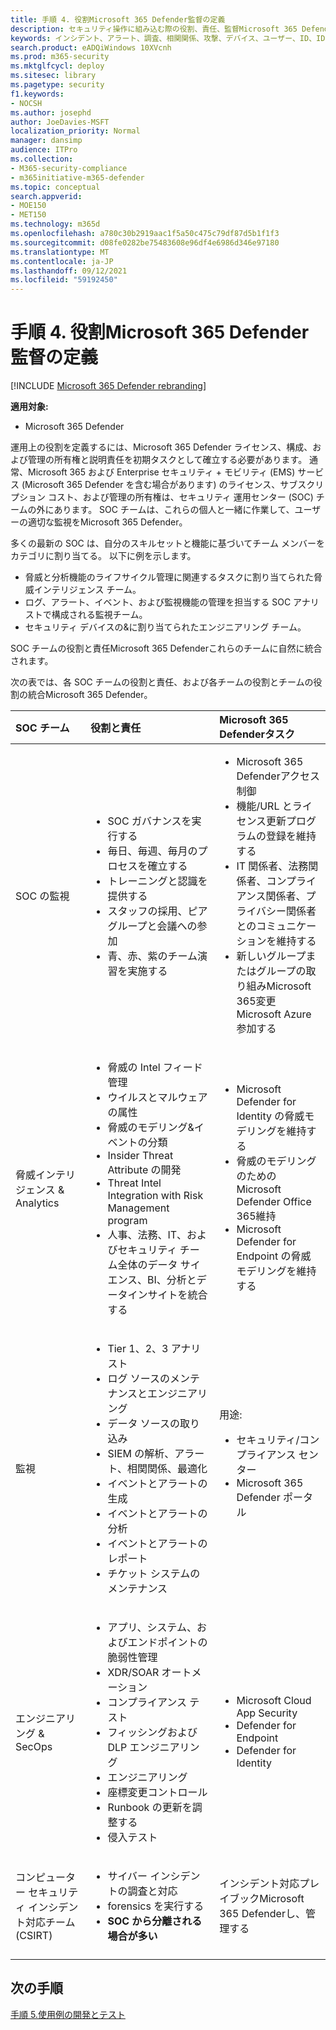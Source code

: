 ```yaml
---
title: 手順 4. 役割Microsoft 365 Defender監督の定義
description: セキュリティ操作に組み込む際の役割、責任、監督Microsoft 365 Defender基本。
keywords: インシデント、アラート、調査、相関関係、攻撃、デバイス、ユーザー、ID、ID、メールボックス、メール、365、microsoft、Microsoft 365、インシデント対応、サイバー攻撃、secops、セキュリティ操作、soc
search.product: eADQiWindows 10XVcnh
ms.prod: m365-security
ms.mktglfcycl: deploy
ms.sitesec: library
ms.pagetype: security
f1.keywords:
- NOCSH
ms.author: josephd
author: JoeDavies-MSFT
localization_priority: Normal
manager: dansimp
audience: ITPro
ms.collection:
- M365-security-compliance
- m365initiative-m365-defender
ms.topic: conceptual
search.appverid:
- MOE150
- MET150
ms.technology: m365d
ms.openlocfilehash: a780c30b2919aac1f5a50c475c79df87d5b1f1f3
ms.sourcegitcommit: d08fe0282be75483608e96df4e6986d346e97180
ms.translationtype: MT
ms.contentlocale: ja-JP
ms.lasthandoff: 09/12/2021
ms.locfileid: "59192450"
---
```

# <a name="step-4-define-microsoft-365-defender-roles-responsibilities-and-oversight"></a>手順 4. 役割Microsoft 365 Defender監督の定義

[!INCLUDE [Microsoft 365 Defender rebranding](../includes/microsoft-defender.md)]

**適用対象:**
- Microsoft 365 Defender

運用上の役割を定義するには、Microsoft 365 Defender ライセンス、構成、および管理の所有権と説明責任を初期タスクとして確立する必要があります。 通常、Microsoft 365 および Enterprise セキュリティ + モビリティ (EMS) サービス (Microsoft 365 Defender を含む場合があります) のライセンス、サブスクリプション コスト、および管理の所有権は、セキュリティ 運用センター (SOC) チームの外にあります。 SOC チームは、これらの個人と一緒に作業して、ユーザーの適切な監視をMicrosoft 365 Defender。 

多くの最新の SOC は、自分のスキルセットと機能に基づいてチーム メンバーをカテゴリに割り当てる。 以下に例を示します。

- 脅威と分析機能のライフサイクル管理に関連するタスクに割り当てられた脅威インテリジェンス チーム。
- ログ、アラート、イベント、および監視機能の管理を担当する SOC アナリストで構成される監視チーム。
- セキュリティ デバイスの&に割り当てられたエンジニアリング チーム。

SOC チームの役割と責任Microsoft 365 Defenderこれらのチームに自然に統合されます。

次の表では、各 SOC チームの役割と責任、および各チームの役割とチームの役割の統合Microsoft 365 Defender。

| SOC チーム | 役割と責任 | Microsoft 365 Defenderタスク  |
|:-------|:-----|:-------|
| SOC の監視 | <ul><li>SOC ガバナンスを実行する</li><li>毎日、毎週、毎月のプロセスを確立する</li><li>トレーニングと認識を提供する</li><li>スタッフの採用、ピア グループと会議への参加</li><li>青、赤、紫のチーム演習を実施する</ul>  | <ul><li>Microsoft 365 Defenderアクセス制御</li><li>機能/URL とライセンス更新プログラムの登録を維持する</li><li>IT 関係者、法務関係者、コンプライアンス関係者、プライバシー関係者とのコミュニケーションを維持する</li><li>新しいグループまたはグループの取り組みMicrosoft 365変更Microsoft Azure参加する</ul> |
| 脅威インテリジェンス & Analytics  | <ul><li>脅威の Intel フィード管理</li><li>ウイルスとマルウェアの属性</li><li>脅威のモデリング&イベントの分類</li><li>Insider Threat Attribute の開発 </li><li>Threat Intel Integration with Risk Management program</li><li>人事、法務、IT、およびセキュリティ チーム全体のデータ サイエンス、BI、分析とデータインサイトを統合する<ul> | <ul><li>Microsoft Defender for Identity の脅威モデリングを維持する</li><li>脅威のモデリングのための Microsoft Defender Office 365維持</li><li>Microsoft Defender for Endpoint の脅威モデリングを維持する</ul> |
| 監視 | <ul><li>Tier 1、2、3 アナリスト</li><li>ログ ソースのメンテナンスとエンジニアリング</li><li>データ ソースの取り込み </li><li>SIEM の解析、アラート、相関関係、最適化</li><li>イベントとアラートの生成</li><li>イベントとアラートの分析</li><li>イベントとアラートのレポート</li><li>チケット システムのメンテナンス</ul> | 用途: <ul><li>セキュリティ/コンプライアンス センター</li><li>Microsoft 365 Defender ポータル</ul> |
| エンジニアリング & SecOps | <ul><li>アプリ、システム、およびエンドポイントの脆弱性管理</li><li>XDR/SOAR オートメーション</li><li>コンプライアンス テスト</li><li>フィッシングおよび DLP エンジニアリング</li><li>エンジニアリング</li><li>座標変更コントロール</li><li>Runbook の更新を調整する</li><li>侵入テスト<ul> | <ul><li>Microsoft Cloud App Security</li><li>Defender for Endpoint</li><li>Defender for Identity</ul> |
| コンピューター セキュリティ インシデント対応チーム (CSIRT) | <ul><li>サイバー インシデントの調査と対応</li><li>forensics を実行する</li><li>**SOC から分離される場合が多い**</ul> | インシデント対応プレイブックMicrosoft 365 Defenderし、管理する |
||||


## <a name="next-step"></a>次の手順

[手順 5.使用例の開発とテスト](integrate-microsoft-365-defender-secops-use-cases.md)
